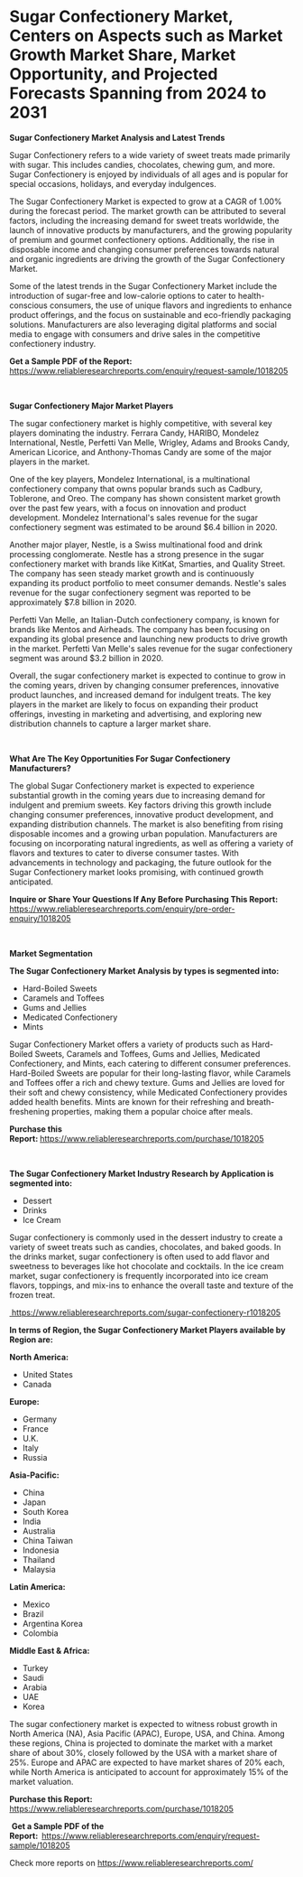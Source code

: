<p><h1>Sugar Confectionery Market, Centers on Aspects such as Market Growth Market Share, Market Opportunity, and Projected Forecasts Spanning from 2024 to 2031</h1></p><p><strong>Sugar Confectionery Market Analysis and Latest Trends</strong></p>
<p><p>Sugar Confectionery refers to a wide variety of sweet treats made primarily with sugar. This includes candies, chocolates, chewing gum, and more. Sugar Confectionery is enjoyed by individuals of all ages and is popular for special occasions, holidays, and everyday indulgences.</p><p>The Sugar Confectionery Market is expected to grow at a CAGR of 1.00% during the forecast period. The market growth can be attributed to several factors, including the increasing demand for sweet treats worldwide, the launch of innovative products by manufacturers, and the growing popularity of premium and gourmet confectionery options. Additionally, the rise in disposable income and changing consumer preferences towards natural and organic ingredients are driving the growth of the Sugar Confectionery Market.</p><p>Some of the latest trends in the Sugar Confectionery Market include the introduction of sugar-free and low-calorie options to cater to health-conscious consumers, the use of unique flavors and ingredients to enhance product offerings, and the focus on sustainable and eco-friendly packaging solutions. Manufacturers are also leveraging digital platforms and social media to engage with consumers and drive sales in the competitive confectionery industry.</p></p>
<p><strong>Get a Sample PDF of the Report:&nbsp;</strong> <a href="https://www.reliableresearchreports.com/enquiry/request-sample/1018205">https://www.reliableresearchreports.com/enquiry/request-sample/1018205</a></p>
<p>&nbsp;</p>
<p><strong>Sugar Confectionery Major Market Players</strong></p>
<p><p>The sugar confectionery market is highly competitive, with several key players dominating the industry. Ferrara Candy, HARIBO, Mondelez International, Nestle, Perfetti Van Melle, Wrigley, Adams and Brooks Candy, American Licorice, and Anthony-Thomas Candy are some of the major players in the market.</p><p>One of the key players, Mondelez International, is a multinational confectionery company that owns popular brands such as Cadbury, Toblerone, and Oreo. The company has shown consistent market growth over the past few years, with a focus on innovation and product development. Mondelez International's sales revenue for the sugar confectionery segment was estimated to be around $6.4 billion in 2020.</p><p>Another major player, Nestle, is a Swiss multinational food and drink processing conglomerate. Nestle has a strong presence in the sugar confectionery market with brands like KitKat, Smarties, and Quality Street. The company has seen steady market growth and is continuously expanding its product portfolio to meet consumer demands. Nestle's sales revenue for the sugar confectionery segment was reported to be approximately $7.8 billion in 2020.</p><p>Perfetti Van Melle, an Italian-Dutch confectionery company, is known for brands like Mentos and Airheads. The company has been focusing on expanding its global presence and launching new products to drive growth in the market. Perfetti Van Melle's sales revenue for the sugar confectionery segment was around $3.2 billion in 2020.</p><p>Overall, the sugar confectionery market is expected to continue to grow in the coming years, driven by changing consumer preferences, innovative product launches, and increased demand for indulgent treats. The key players in the market are likely to focus on expanding their product offerings, investing in marketing and advertising, and exploring new distribution channels to capture a larger market share.</p></p>
<p>&nbsp;</p>
<p><strong>What Are The Key Opportunities For Sugar Confectionery Manufacturers?</strong></p>
<p><p>The global Sugar Confectionery market is expected to experience substantial growth in the coming years due to increasing demand for indulgent and premium sweets. Key factors driving this growth include changing consumer preferences, innovative product development, and expanding distribution channels. The market is also benefiting from rising disposable incomes and a growing urban population. Manufacturers are focusing on incorporating natural ingredients, as well as offering a variety of flavors and textures to cater to diverse consumer tastes. With advancements in technology and packaging, the future outlook for the Sugar Confectionery market looks promising, with continued growth anticipated.</p></p>
<p><strong>Inquire or Share Your Questions If Any Before Purchasing This Report:</strong> <a href="https://www.reliableresearchreports.com/enquiry/pre-order-enquiry/1018205">https://www.reliableresearchreports.com/enquiry/pre-order-enquiry/1018205</a></p>
<p>&nbsp;</p>
<p><strong>Market Segmentation</strong></p>
<p><strong>The Sugar Confectionery Market Analysis by types is segmented into:</strong></p>
<p><ul><li>Hard-Boiled Sweets</li><li>Caramels and Toffees</li><li>Gums and Jellies</li><li>Medicated Confectionery</li><li>Mints</li></ul></p>
<p><p>Sugar Confectionery Market offers a variety of products such as Hard-Boiled Sweets, Caramels and Toffees, Gums and Jellies, Medicated Confectionery, and Mints, each catering to different consumer preferences. Hard-Boiled Sweets are popular for their long-lasting flavor, while Caramels and Toffees offer a rich and chewy texture. Gums and Jellies are loved for their soft and chewy consistency, while Medicated Confectionery provides added health benefits. Mints are known for their refreshing and breath-freshening properties, making them a popular choice after meals.</p></p>
<p><strong>Purchase this Report:&nbsp;</strong><a href="https://www.reliableresearchreports.com/purchase/1018205">https://www.reliableresearchreports.com/purchase/1018205</a></p>
<p>&nbsp;</p>
<p><strong>The Sugar Confectionery Market Industry Research by Application is segmented into:</strong></p>
<p><ul><li>Dessert</li><li>Drinks</li><li>Ice Cream</li></ul></p>
<p><p>Sugar confectionery is commonly used in the dessert industry to create a variety of sweet treats such as candies, chocolates, and baked goods. In the drinks market, sugar confectionery is often used to add flavor and sweetness to beverages like hot chocolate and cocktails. In the ice cream market, sugar confectionery is frequently incorporated into ice cream flavors, toppings, and mix-ins to enhance the overall taste and texture of the frozen treat.</p></p>
<p><a href="https://www.reliableresearchreports.com/sugar-confectionery-r1018205">&nbsp;https://www.reliableresearchreports.com/sugar-confectionery-r1018205</a></p>
<p><strong>In terms of Region, the Sugar Confectionery Market Players available by Region are:</strong></p>
<p>
    <p> <strong> North America: </strong>
        <ul>
            <li>United States</li>
            <li>Canada</li>
        </ul>
        </p> 
    <p> <strong> Europe: </strong>
        <ul>
            <li>Germany</li>
            <li>France</li>
            <li>U.K.</li>
            <li>Italy</li>
            <li>Russia</li>
        </ul>
        </p> 
    <p> <strong> Asia-Pacific: </strong>
        <ul>
            <li>China</li>
            <li>Japan</li>
            <li>South Korea</li>
            <li>India</li>
            <li>Australia</li>
            <li>China Taiwan</li>
            <li>Indonesia</li>
            <li>Thailand</li>
            <li>Malaysia</li>
        </ul>
        </p> 
    <p> <strong> Latin America: </strong>
        <ul>
            <li>Mexico</li>
            <li>Brazil</li>
            <li>Argentina Korea</li>
            <li>Colombia</li>
        </ul>
        </p> 
    <p> <strong> Middle East & Africa: </strong>
        <ul>
            <li>Turkey</li>
            <li>Saudi</li>
            <li>Arabia</li>
            <li>UAE</li>
            <li>Korea</li>
        </ul>
    </p>
    </p>
<p><p>The sugar confectionery market is expected to witness robust growth in North America (NA), Asia Pacific (APAC), Europe, USA, and China. Among these regions, China is projected to dominate the market with a market share of about 30%, closely followed by the USA with a market share of 25%. Europe and APAC are expected to have market shares of 20% each, while North America is anticipated to account for approximately 15% of the market valuation.</p></p>
<p><strong>Purchase this Report: </strong><a href="https://www.reliableresearchreports.com/purchase/1018205">https://www.reliableresearchreports.com/purchase/1018205</a></p>
<p>&nbsp;<strong>Get a Sample PDF of the Report:&nbsp;&nbsp;</strong><a href="https://www.reliableresearchreports.com/enquiry/request-sample/1018205">https://www.reliableresearchreports.com/enquiry/request-sample/1018205</a></p>
<p><strong></strong></p>
<p>Check more reports on <a href="https://www.reliableresearchreports.com/">https://www.reliableresearchreports.com/</a></p>
